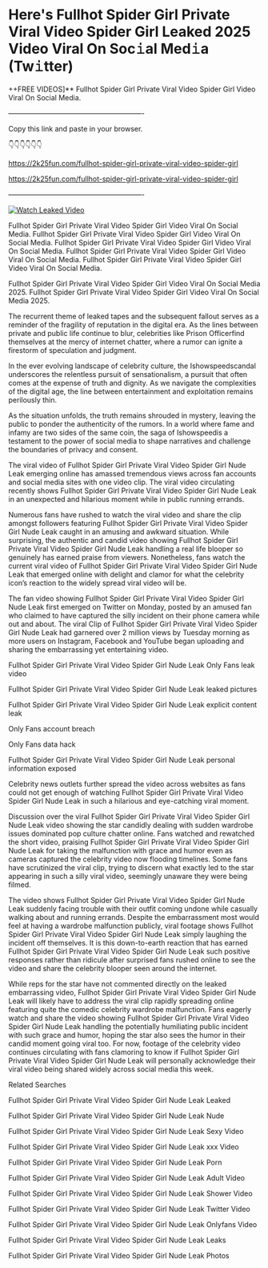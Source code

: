 # Here's Fullhot Spider Girl Private Viral Video Spider Girl Leaked 2025 Video Viral On Soc𝚒al Med𝚒a (Tw𝚒tter)

++FREE VIDEOS]** Fullhot Spider Girl Private Viral Video Spider Girl Video Viral On Social Media.

———————————————————-

Copy this link and paste in your browser.

👇👇👇👇👇👇

https://2k25fun.com/fullhot-spider-girl-private-viral-video-spider-girl

https://2k25fun.com/fullhot-spider-girl-private-viral-video-spider-girl

———————————————————-

[![Watch Leaked Video](https://miro.medium.com/v2/resize:fit:828/format:webp/1*cilzJN44JGOrTw9NJCrNHA.gif "Watch Leaked Video")](https://2k25fun.com/fullhot-spider-girl-private-viral-video-spider-girl)

Fullhot Spider Girl Private Viral Video Spider Girl Video Viral On Social Media. Fullhot Spider Girl Private Viral Video Spider Girl Video Viral On Social Media. Fullhot Spider Girl Private Viral Video Spider Girl Video Viral On Social Media. Fullhot Spider Girl Private Viral Video Spider Girl Video Viral On Social Media. Fullhot Spider Girl Private Viral Video Spider Girl Video Viral On Social Media.

Fullhot Spider Girl Private Viral Video Spider Girl Video Viral On Social Media 2025. Fullhot Spider Girl Private Viral Video Spider Girl Video Viral On Social Media 2025.

The recurrent theme of leaked tapes and the subsequent fallout serves as a reminder of the fragility of reputation in the digital era. As the lines between private and public life continue to blur, celebrities like Prison Officerfind themselves at the mercy of internet chatter, where a rumor can ignite a firestorm of speculation and judgment.

In the ever evolving landscape of celebrity culture, the Ishowspeedscandal underscores the relentless pursuit of sensationalism, a pursuit that often comes at the expense of truth and dignity. As we navigate the complexities of the digital age, the line between entertainment and exploitation remains perilously thin.

As the situation unfolds, the truth remains shrouded in mystery, leaving the public to ponder the authenticity of the rumors. In a world where fame and infamy are two sides of the same coin, the saga of Ishowspeedis a testament to the power of social media to shape narratives and challenge the boundaries of privacy and consent.

The viral video of Fullhot Spider Girl Private Viral Video Spider Girl Nude Leak emerging online has amassed tremendous views across fan accounts and social media sites with one video clip. The viral video circulating recently shows Fullhot Spider Girl Private Viral Video Spider Girl Nude Leak in an unexpected and hilarious moment while in public running errands.

Numerous fans have rushed to watch the viral video and share the clip amongst followers featuring Fullhot Spider Girl Private Viral Video Spider Girl Nude Leak caught in an amusing and awkward situation. While surprising, the authentic and candid video showing Fullhot Spider Girl Private Viral Video Spider Girl Nude Leak handling a real life blooper so genuinely has earned praise from viewers. Nonetheless, fans watch the current viral video of Fullhot Spider Girl Private Viral Video Spider Girl Nude Leak that emerged online with delight and clamor for what the celebrity icon’s reaction to the widely spread viral video will be.

The fan video showing Fullhot Spider Girl Private Viral Video Spider Girl Nude Leak first emerged on Twitter on Monday, posted by an amused fan who claimed to have captured the silly incident on their phone camera while out and about. The viral Clip of Fullhot Spider Girl Private Viral Video Spider Girl Nude Leak had garnered over 2 million views by Tuesday morning as more users on Instagram, Facebook and YouTube began uploading and sharing the embarrassing yet entertaining video.

Fullhot Spider Girl Private Viral Video Spider Girl Nude Leak Only Fans leak video

Fullhot Spider Girl Private Viral Video Spider Girl Nude Leak leaked pictures

Fullhot Spider Girl Private Viral Video Spider Girl Nude Leak explicit content leak

Only Fans account breach

Only Fans data hack

Fullhot Spider Girl Private Viral Video Spider Girl Nude Leak personal information exposed

Celebrity news outlets further spread the video across websites as fans could not get enough of watching Fullhot Spider Girl Private Viral Video Spider Girl Nude Leak in such a hilarious and eye-catching viral moment.

Discussion over the viral Fullhot Spider Girl Private Viral Video Spider Girl Nude Leak video showing the star candidly dealing with sudden wardrobe issues dominated pop culture chatter online. Fans watched and rewatched the short video, praising Fullhot Spider Girl Private Viral Video Spider Girl Nude Leak for taking the malfunction with grace and humor even as cameras captured the celebrity video now flooding timelines. Some fans have scrutinized the viral clip, trying to discern what exactly led to the star appearing in such a silly viral video, seemingly unaware they were being filmed.

The video shows Fullhot Spider Girl Private Viral Video Spider Girl Nude Leak suddenly facing trouble with their outfit coming undone while casually walking about and running errands. Despite the embarrassment most would feel at having a wardrobe malfunction publicly, viral footage shows Fullhot Spider Girl Private Viral Video Spider Girl Nude Leak simply laughing the incident off themselves. It is this down-to-earth reaction that has earned Fullhot Spider Girl Private Viral Video Spider Girl Nude Leak such positive responses rather than ridicule after surprised fans rushed online to see the video and share the celebrity blooper seen around the internet.

While reps for the star have not commented directly on the leaked embarrassing video, Fullhot Spider Girl Private Viral Video Spider Girl Nude Leak will likely have to address the viral clip rapidly spreading online featuring quite the comedic celebrity wardrobe malfunction. Fans eagerly watch and share the video showing Fullhot Spider Girl Private Viral Video Spider Girl Nude Leak handling the potentially humiliating public incident with such grace and humor, hoping the star also sees the humor in their candid moment going viral too. For now, footage of the celebrity video continues circulating with fans clamoring to know if Fullhot Spider Girl Private Viral Video Spider Girl Nude Leak will personally acknowledge their viral video being shared widely across social media this week.

Related Searches

Fullhot Spider Girl Private Viral Video Spider Girl Nude Leak Leaked

Fullhot Spider Girl Private Viral Video Spider Girl Nude Leak Nude

Fullhot Spider Girl Private Viral Video Spider Girl Nude Leak Sexy Video

Fullhot Spider Girl Private Viral Video Spider Girl Nude Leak xxx Video

Fullhot Spider Girl Private Viral Video Spider Girl Nude Leak Porn

Fullhot Spider Girl Private Viral Video Spider Girl Nude Leak Adult Video

Fullhot Spider Girl Private Viral Video Spider Girl Nude Leak Shower Video

Fullhot Spider Girl Private Viral Video Spider Girl Nude Leak Twitter Video

Fullhot Spider Girl Private Viral Video Spider Girl Nude Leak Onlyfans Video

Fullhot Spider Girl Private Viral Video Spider Girl Nude Leak Leaks

Fullhot Spider Girl Private Viral Video Spider Girl Nude Leak Photos